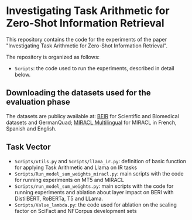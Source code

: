 # Investigating Task Arithmetic for Zero-Shot Information Retrieval

This repository contains the code for the experiments of the paper "Investigating Task Arithmetic for Zero-Shot Information Retrieval".

The repository is organized as follows:

- `Scripts`: the code used to run the experiments, described in detail below.


## Downloading the datasets used for the evaluation phase

The datasets are publicy available at: 
<a href="url">[BEIR](https://github.com/beir-cellar/beir)</a> for Scientific and Biomedical datasets and GermanQuad;
<a href="url">[MIRACL Multilingual](https://github.com/project-miracl/miracl)</a> for MIRACL in French, Spanish and English.


## Task Vector

- `Scripts/utils.py` and `Scripts/llama_ir.py`: definition of basic function for applying Task Arithmetic and Llama on IR tasks
- `Scripts/Run_model_sum_weights_miracl.py`: main scripts with the code for running experiments on MT5 and MIRACL
- `Scripts/run_model_sum_weights.py`: main scripts with the code for running experiments and ablation about layer impact on BERI with DistilBERT, RoBERTa, T5 and LLama.
- `Scripts/Value_lambda.py`: the code used for ablation on the scaling factor on SciFact and NFCorpus development sets
